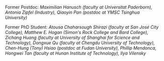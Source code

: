 Former Postdoc: _Maximilian Hanusch (faculty at Universitat Paderborn), Antonia Zipfel (Industry), Qiaoyin Pan (postdoc at YMSC Tsinghua University)_

Former PhD Student: _Atousa Chaharsough Shirazi (faculty at San José City College), Matthew E. Hogan (Simon's Rock College and Bard College), Zichang Huang (faculty at University of Shanghai for Science and Technology), Dongxue Qu (faculty at Chengdu University of Technology), Chen-Hung (Tony) Hsiao (postdoc at Fudan University), Phillip Mendonca, Hongwei Tan (faculty at Hunan Institute of Technology), Ilya Vilensky_
